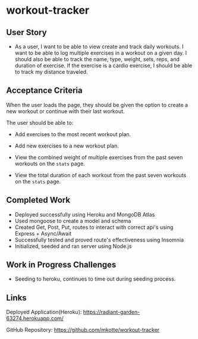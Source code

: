 # workout-tracker

## User Story

* As a user, I want to be able to view create and track daily workouts. I want to be able to log multiple exercises in a workout on a given day. I should also be able to track the name, type, weight, sets, reps, and duration of exercise. If the exercise is a cardio exercise, I should be able to track my distance traveled.

## Acceptance Criteria

When the user loads the page, they should be given the option to create a new workout or continue with their last workout.

The user should be able to:

  * Add exercises to the most recent workout plan.

  * Add new exercises to a new workout plan.

  * View the combined weight of multiple exercises from the past seven workouts on the `stats` page.

  * View the total duration of each workout from the past seven workouts on the `stats` page.


## Completed Work
* Deployed successfully using Heroku and MongoDB Atlas
* Used mongoose to create a model and schema
* Created Get, Post, Put, routes to interact with correct api's using Express + Async/Await
* Successfully tested and proved route's effectiveness using Insomnia
* Initialized, seeded and ran server using Node.js


## Work in Progress Challenges
* Seeding to heroku, continues to time out during seeding process.

## Links
Deployed Application(Heroku): https://radiant-garden-63274.herokuapp.com/

GitHub Repository: https://github.com/mkotte/workout-tracker
